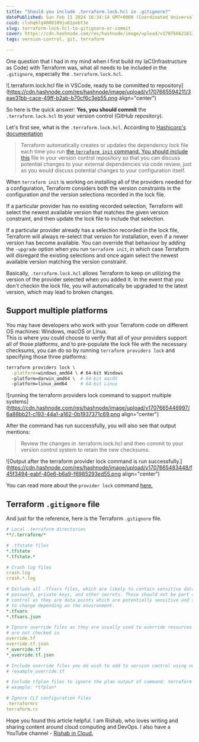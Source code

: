 ```yaml
---
title: "Should you include .terraform.lock.hcl in .gitignore?"
datePublished: Sun Feb 11 2024 16:34:14 GMT+0000 (Coordinated Universal Time)
cuid: clshq6lq4000109ju61pebt3e
slug: terraform-lock-hcl-to-gitignore-or-commit
cover: https://cdn.hashnode.com/res/hashnode/image/upload/v1707666218132/d66439c0-b5c6-48b0-b954-fae90f887e3f.png
tags: version-control, git, terraform

---
```


One question that I had in my mind when I first build my IaC(Infrastructure as Code) with Terraform was, what all needs to be included in the `.gitignore`, especially the `.terraform.lock.hcl`.

![.terraform.lock.hcl file in VSCode, ready to be committed to repository](https://cdn.hashnode.com/res/hashnode/image/upload/v1707665594211/3eae31bb-cace-49ff-b2ab-b70cf6c3eb55.png align="center")

So here is the quick answer: **Yes, you should commit** the `.terraform.lock.hcl` to your version control (GitHub repository).

Let's first see, what is the `.terraform.lock.hcl`. According to [Hashicorp's documentation](https://developer.hashicorp.com/terraform/language/files/dependency-lock)

> Terraform automatically creates or updates the dependency lock file each time you run [the `terraform init` command. You should include this](https://developer.hashicorp.com/terraform/cli/commands/init) file in your version control repository so that you can discuss potential changes to your external dependencies via code review, just as you would discuss potential changes to your configuration itself.

When `terraform init` is working on installing all of the providers needed for a configuration, Terraform considers both the version constraints in the configuration *and* the version selections recorded in the lock file.

If a particular provider has no existing recorded selection, Terraform will select the newest available version that matches the given version constraint, and then update the lock file to include that selection.

If a particular provider already has a selection recorded in the lock file, Terraform will always re-select that version for installation, even if a newer version has become available. You can override that behaviour by adding the `-upgrade` option when you run `terraform init`, in which case Terraform will disregard the existing selections and once again select the newest available version matching the version constraint.

Basically, `.terraform.lock.hcl` allows Terraform to keep on utilizing the version of the provider selected when you added it. In the event that you don't checkin the lock file, you will automatically be upgraded to the latest version, which may lead to broken changes.

## Support multiple platforms

You may have developers who work with your Terraform code on different OS machines: Windows, macOS or Linux.  
This is where you could choose to verify that all of your providers support all of those platforms, and to pre-populate the lock file with the necessary checksums, you can do so by running `terraform providers lock` and specifying those three platforms:

```bash
terraform providers lock \
  -platform=windows_amd64 \ # 64-bit Windows
  -platform=darwin_amd64 \  # 64-bit macOS
  -platform=linux_amd64     # 64-bit Linux
```

![running the terraform providers lock command to support multiple systems](https://cdn.hashnode.com/res/hashnode/image/upload/v1707665446997/6a88bb21-c193-44a1-a162-0b1937371c69.png align="center")

After the command has run successfully, you will also see that output mentions:

> Review the changes in .terraform.lock.hcl and then commit to your version control system to retain the new checksums.

![Output after the terraform provider lock command is run successfully.](https://cdn.hashnode.com/res/hashnode/image/upload/v1707665483448/f45f3494-eabf-40e6-b6a9-f6985293ed55.png align="center")

You can read more about the `provider lock` command [here.](https://www.terraform.io/cli/commands/providers/lock)

## Terraform `.gitignore` file

And just for the reference, here is the Terraform `.gitignore` file.

```yaml
# Local .terraform directories
**/.terraform/*

# .tfstate files
*.tfstate
*.tfstate.*

# Crash log files
crash.log
crash.*.log

# Exclude all .tfvars files, which are likely to contain sensitive data, such as
# password, private keys, and other secrets. These should not be part of version 
# control as they are data points which are potentially sensitive and subject 
# to change depending on the environment.
*.tfvars
*.tfvars.json

# Ignore override files as they are usually used to override resources locally and so
# are not checked in
override.tf
override.tf.json
*_override.tf
*_override.tf.json

# Include override files you do wish to add to version control using negated pattern
# !example_override.tf

# Include tfplan files to ignore the plan output of command: terraform plan -out=tfplan
# example: *tfplan*

# Ignore CLI configuration files
.terraformrc
terraform.rc
```

Hope you found this article helpful. I am Rishab, who loves writing and sharing content around cloud computing and DevOps. I also have a YouTube channel - [Rishab in Cloud.](https://youtube.com/@rishabincloud)
